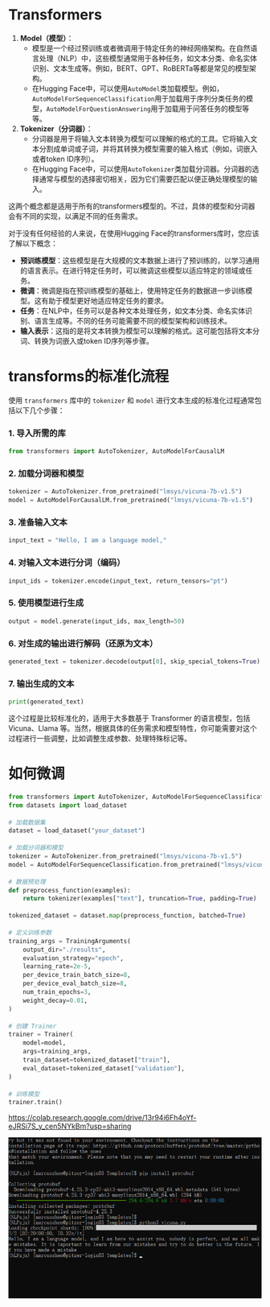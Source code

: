 # Transformers

1. **Model（模型）**：
   - 模型是一个经过预训练或者微调用于特定任务的神经网络架构。在自然语言处理（NLP）中，这些模型通常用于各种任务，如文本分类、命名实体识别、文本生成等。例如，BERT、GPT、RoBERTa等都是常见的模型架构。
   - 在Hugging Face中，可以使用`AutoModel`类加载模型。例如，`AutoModelForSequenceClassification`用于加载用于序列分类任务的模型，`AutoModelForQuestionAnswering`用于加载用于问答任务的模型等等。
2. **Tokenizer（分词器）**：
   - 分词器是用于将输入文本转换为模型可以理解的格式的工具。它将输入文本分割成单词或子词，并将其转换为模型需要的输入格式（例如，词嵌入或者token ID序列）。
   - 在Hugging Face中，可以使用`AutoTokenizer`类加载分词器。分词器的选择通常与模型的选择密切相关，因为它们需要匹配以便正确处理模型的输入。

这两个概念都是适用于所有的transformers模型的。不过，具体的模型和分词器会有不同的实现，以满足不同的任务需求。

对于没有任何经验的人来说，在使用Hugging Face的transformers库时，您应该了解以下概念：

- **预训练模型**：这些模型是在大规模的文本数据上进行了预训练的，以学习通用的语言表示。在进行特定任务时，可以微调这些模型以适应特定的领域或任务。
- **微调**：微调是指在预训练模型的基础上，使用特定任务的数据进一步训练模型。这有助于模型更好地适应特定任务的要求。
- **任务**：在NLP中，任务可以是各种文本处理任务，如文本分类、命名实体识别、语言生成等。不同的任务可能需要不同的模型架构和训练技术。
- **输入表示**：这指的是将文本转换为模型可以理解的格式。这可能包括将文本分词、转换为词嵌入或token ID序列等步骤。



# transforms的标准化流程

使用 `transformers` 库中的 `tokenizer` 和 `model` 进行文本生成的标准化过程通常包括以下几个步骤：

### 1. 导入所需的库
```python
from transformers import AutoTokenizer, AutoModelForCausalLM
```

### 2. 加载分词器和模型
```python
tokenizer = AutoTokenizer.from_pretrained("lmsys/vicuna-7b-v1.5")
model = AutoModelForCausalLM.from_pretrained("lmsys/vicuna-7b-v1.5")
```

### 3. 准备输入文本
```python
input_text = "Hello, I am a language model,"
```

### 4. 对输入文本进行分词（编码）
```python
input_ids = tokenizer.encode(input_text, return_tensors="pt")
```

### 5. 使用模型进行生成
```python
output = model.generate(input_ids, max_length=50)
```

### 6. 对生成的输出进行解码（还原为文本）
```python
generated_text = tokenizer.decode(output[0], skip_special_tokens=True)
```

### 7. 输出生成的文本
```python
print(generated_text)
```

这个过程是比较标准化的，适用于大多数基于 Transformer 的语言模型，包括 Vicuna、Llama 等。当然，根据具体的任务需求和模型特性，你可能需要对这个过程进行一些调整，比如调整生成参数、处理特殊标记等。



# 如何微调

```python
from transformers import AutoTokenizer, AutoModelForSequenceClassification, Trainer, TrainingArguments
from datasets import load_dataset

# 加载数据集
dataset = load_dataset("your_dataset")

# 加载分词器和模型
tokenizer = AutoTokenizer.from_pretrained("lmsys/vicuna-7b-v1.5")
model = AutoModelForSequenceClassification.from_pretrained("lmsys/vicuna-7b-v1.5", num_labels=2)

# 数据预处理
def preprocess_function(examples):
    return tokenizer(examples["text"], truncation=True, padding=True)

tokenized_dataset = dataset.map(preprocess_function, batched=True)

# 定义训练参数
training_args = TrainingArguments(
    output_dir="./results",
    evaluation_strategy="epoch",
    learning_rate=2e-5,
    per_device_train_batch_size=8,
    per_device_eval_batch_size=8,
    num_train_epochs=3,
    weight_decay=0.01,
)

# 创建 Trainer
trainer = Trainer(
    model=model,
    args=training_args,
    train_dataset=tokenized_dataset["train"],
    eval_dataset=tokenized_dataset["validation"],
)

# 训练模型
trainer.train()

```



https://colab.research.google.com/drive/13r94i6Fh4oYf-eJRSi7S_y_cen5NYkBm?usp=sharing







![image-20240314203321129](README.assets/image-20240314203321129.png)

